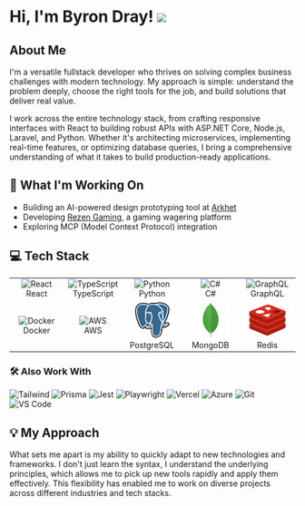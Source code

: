 # Hi, I'm Byron Dray! <img src="https://raw.githubusercontent.com/MartinHeinz/MartinHeinz/master/wave.gif" width="30px">

## About Me
I'm a versatile fullstack developer who thrives on solving complex business challenges with modern technology. My approach is simple: understand the problem deeply, choose the right tools for the job, and build solutions that deliver real value.

I work across the entire technology stack, from crafting responsive interfaces with React to building robust APIs with ASP.NET Core, Node.js, Laravel, and Python. Whether it's architecting microservices, implementing real-time features, or optimizing database queries, I bring a comprehensive understanding of what it takes to build production-ready applications.

## 🚀 What I'm Working On
- Building an AI-powered design prototyping tool at [Arkhet](https://arkhet.com)
- Developing [Rezen Gaming](https://rezengaming.com), a gaming wagering platform
- Exploring MCP (Model Context Protocol) integration

## 💻 Tech Stack
<table>
  <tr>
    <td align="center" width="96">
      <img src="https://techstack-generator.vercel.app/react-icon.svg" alt="React" width="65" height="65" />
      <br>React
    </td>
    <td align="center" width="96">
      <img src="https://techstack-generator.vercel.app/ts-icon.svg" alt="TypeScript" width="65" height="65" />
      <br>TypeScript
    </td>
    <td align="center" width="96">
      <img src="https://techstack-generator.vercel.app/python-icon.svg" alt="Python" width="65" height="65" />
      <br>Python
    </td>
    <td align="center" width="96">
      <img src="https://techstack-generator.vercel.app/csharp-icon.svg" alt="C#" width="65" height="65" />
      <br>C#
    </td>
    <td align="center" width="96">
      <img src="https://techstack-generator.vercel.app/graphql-icon.svg" alt="GraphQL" width="65" height="65" />
      <br>GraphQL
    </td>
  </tr>
  <tr>
    <td align="center" width="96">
      <img src="https://techstack-generator.vercel.app/docker-icon.svg" alt="Docker" width="65" height="65" />
      <br>Docker
    </td>
    <td align="center" width="96">
      <img src="https://techstack-generator.vercel.app/aws-icon.svg" alt="AWS" width="65" height="65" />
      <br>AWS
    </td>
    <td align="center" width="96">
      <img src="https://raw.githubusercontent.com/devicons/devicon/master/icons/postgresql/postgresql-original.svg" alt="PostgreSQL" width="65" height="65" />
      <br>PostgreSQL
    </td>
    <td align="center" width="96">
      <img src="https://raw.githubusercontent.com/devicons/devicon/master/icons/mongodb/mongodb-original.svg" alt="MongoDB" width="65" height="65" />
      <br>MongoDB
    </td>
    <td align="center" width="96">
      <img src="https://raw.githubusercontent.com/devicons/devicon/master/icons/redis/redis-original.svg" alt="Redis" width="65" height="65" />
      <br>Redis
    </td>
  </tr>
</table>

### 🛠️ Also Work With
<p align="left">
  <img src="https://img.shields.io/badge/Tailwind_CSS-38B2AC?style=flat-square&logo=tailwind-css&logoColor=white" alt="Tailwind" />
  <img src="https://img.shields.io/badge/Prisma-2D3748?style=flat-square&logo=prisma&logoColor=white" alt="Prisma" />
  <img src="https://img.shields.io/badge/Jest-C21325?style=flat-square&logo=jest&logoColor=white" alt="Jest" />
  <img src="https://img.shields.io/badge/Playwright-2EAD33?style=flat-square&logo=playwright&logoColor=white" alt="Playwright" />
  <img src="https://img.shields.io/badge/Vercel-000000?style=flat-square&logo=vercel&logoColor=white" alt="Vercel" />
  <img src="https://img.shields.io/badge/Azure-0078D4?style=flat-square&logo=microsoftazure&logoColor=white" alt="Azure" />
  <img src="https://img.shields.io/badge/Git-F05032?style=flat-square&logo=git&logoColor=white" alt="Git" />
  <img src="https://img.shields.io/badge/VS_Code-007ACC?style=flat-square&logo=visual-studio-code&logoColor=white" alt="VS Code" />
</p>

## 💡 My Approach
What sets me apart is my ability to quickly adapt to new technologies and frameworks. I don't just learn the syntax, I understand the underlying principles, which allows me to pick up new tools rapidly and apply them effectively. This flexibility has enabled me to work on diverse projects across different industries and tech stacks.

